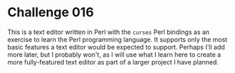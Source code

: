 # Challenge 016

This is a text editor written in Perl with the `curses` Perl bindings as an exercise to learn the
Perl programming language. It supports only the most basic features a text editor would be expected
to support. Perhaps I'll add more later, but I probably won't, as I will use what I learn here to
create a more fully-featured text editor as part of a larger project I have planned.
